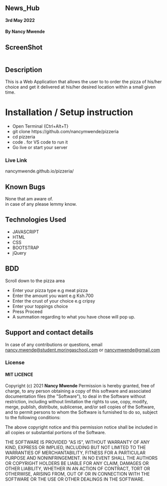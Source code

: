 ## News_Hub
**3rd May 2022** 
#### By **Nancy Mwende**

## ScreenShot
<img src="">

## Description
This is a Web Application that allows the user to to order the pizza of his/her choice and get it delivered at his/her desired location within a small given time.

# Installation / Setup instruction

<ul>
<li>Open Terminal {Ctrl+Alt+T}</li>
<li>git clone https://github.com/nancymwende/pizzeria</li>
<li>cd pizzeria </li>
<li>code . for VS code to run it</li>
<li>Go live or start your server</li>
</ul>

### Live Link

<a>nancymwende.github.io/pizzeria/</a>

## Known Bugs

None that am aware of.<br>
in case of any please lemmy know.

## Technologies Used

<ul>
<li>JAVASCRIPT</li>
<li>HTML</li>
<li>CSS</li>
<li>BOOTSTRAP</li>
 <li>jQuery</li>
</ul>

## BDD
Scroll down to the pizza area

<ul>
<li>Enter your pizza type	e.g meat pizza </li>
<li>Enter the amount you want e.g Ksh.700</li>
<li>Enter the crust of your choice e.g cripsy </li>
<li>Enter your toppings choice</li>
<li>Press Proceed</li>
<li> A summation regarding to what you have chose will pop up.
</ul>

## Support and contact details
In case of any contributions or questions, email nancy.mwende@student.moringaschool.com or nancymwende@gmail.com

### License

 #### MIT LICENCE

Copyright (c) 2021 **Nancy Mwende**
Permission is hereby granted, free of charge, to any person obtaining a copy
of this software and associated documentation files (the "Software"), to deal
in the Software without restriction, including without limitation the rights
to use, copy, modify, merge, publish, distribute, sublicense, and/or sell
copies of the Software, and to permit persons to whom the Software is
furnished to do so, subject to the following conditions:

The above copyright notice and this permission notice shall be included in all
copies or substantial portions of the Software.

THE SOFTWARE IS PROVIDED "AS IS", WITHOUT WARRANTY OF ANY KIND, EXPRESS OR
IMPLIED, INCLUDING BUT NOT LIMITED TO THE WARRANTIES OF MERCHANTABILITY,
FITNESS FOR A PARTICULAR PURPOSE AND NONINFRINGEMENT. IN NO EVENT SHALL THE
AUTHORS OR COPYRIGHT HOLDERS BE LIABLE FOR ANY CLAIM, DAMAGES OR OTHER
LIABILITY, WHETHER IN AN ACTION OF CONTRACT, TORT OR OTHERWISE, ARISING FROM,
OUT OF OR IN CONNECTION WITH THE SOFTWARE OR THE USE OR OTHER DEALINGS IN THE
SOFTWARE.